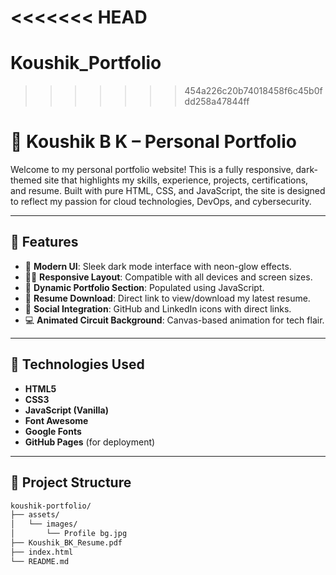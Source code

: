 <<<<<<< HEAD
=======
# Koushik_Portfolio

>>>>>>> 454a226c20b74018458f6c45b0fdd258a47844ff
# 💼 Koushik B K – Personal Portfolio

Welcome to my personal portfolio website! This is a fully responsive, dark-themed site that highlights my skills, experience, projects, certifications, and resume. Built with pure HTML, CSS, and JavaScript, the site is designed to reflect my passion for cloud technologies, DevOps, and cybersecurity.

---

## 🚀 Features

- 🎨 **Modern UI**: Sleek dark mode interface with neon-glow effects.
- 👨‍💻 **Responsive Layout**: Compatible with all devices and screen sizes.
- 🧠 **Dynamic Portfolio Section**: Populated using JavaScript.
- 🧾 **Resume Download**: Direct link to view/download my latest resume.
- 🔗 **Social Integration**: GitHub and LinkedIn icons with direct links.
- 💻 **Animated Circuit Background**: Canvas-based animation for tech flair.

---

## 🧰 Technologies Used

- **HTML5**
- **CSS3**
- **JavaScript (Vanilla)**
- **Font Awesome**
- **Google Fonts**
- **GitHub Pages** (for deployment)

---

## 📂 Project Structure

```bash
koushik-portfolio/
├── assets/
│   └── images/
│       └── Profile bg.jpg
├── Koushik_BK_Resume.pdf
├── index.html
└── README.md
